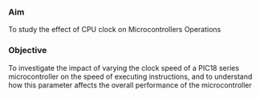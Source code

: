 ### Aim
To study the effect of CPU clock on Microcontrollers Operations

### Objective
To investigate the impact of varying the clock speed of a PIC18 series microcontroller on the speed of executing instructions, and to understand how this parameter affects the overall performance of the microcontroller
